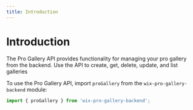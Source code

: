 ```yaml
---
title: Introduction
---
```


# Introduction

The Pro Gallery API provides functionality for managing your pro gallery from the backend. Use the API to 
create, get, delete, update, and list galleries 


To use the Pro Gallery API, import `proGallery` from the `wix-pro-gallery-backend` module:

```js
import { proGallery } from 'wix-pro-gallery-backend';
```